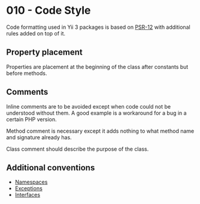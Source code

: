 # 010 - Code Style

Code formatting used in Yii 3 packages is based on [PSR-12](https://www.php-fig.org/psr/psr-12/) with additional rules
added on top of it.

## Property placement

Properties are placement at the beginning of the class after constants but before methods.
  
## Comments

Inline comments are to be avoided except when code could not be understood without them. A good example is
a workaround for a bug in a certain PHP version.

Method comment is necessary except it adds nothing to what method name and signature already has.

Class comment should describe the purpose of the class. 

## Additional conventions

- [Namespaces](004-namespaces.md)
- [Exceptions](007-exceptions.md)
- [Interfaces](008-interfaces.md)


